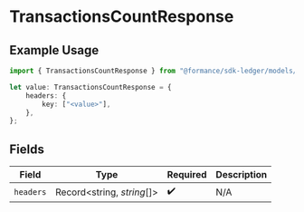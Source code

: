 # TransactionsCountResponse

## Example Usage

```typescript
import { TransactionsCountResponse } from "@formance/sdk-ledger/models/operations";

let value: TransactionsCountResponse = {
    headers: {
        key: ["<value>"],
    },
};
```

## Fields

| Field                      | Type                       | Required                   | Description                |
| -------------------------- | -------------------------- | -------------------------- | -------------------------- |
| `headers`                  | Record<string, *string*[]> | :heavy_check_mark:         | N/A                        |